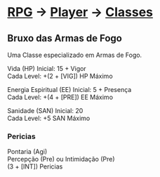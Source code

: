 # [RPG](../../RPG.md) -> [Player](../Player.md) -> [Classes](./Classes.md)

## Bruxo das Armas de Fogo

Uma Classe especializado em Armas de Fogo.

Vida (HP) Inicial: 15 + Vigor  
Cada Level: +(2 + [VIG]) HP Máximo

Energia Espiritual (EE) Inicial: 5 + Presença  
Cada Level: +(4 + [PRE]) EE Máximo

Sanidade (SAN) Inicial: 20  
Cada Level: +5 SAN Máximo

### Pericias

Pontaria (Agi)  
Percepção (Pre) ou Intimidação (Pre)  
(3 + [INT]) Pericias
